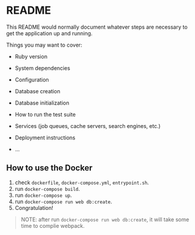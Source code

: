 # README

This README would normally document whatever steps are necessary to get the
application up and running.

Things you may want to cover:

* Ruby version

* System dependencies

* Configuration

* Database creation

* Database initialization

* How to run the test suite

* Services (job queues, cache servers, search engines, etc.)

* Deployment instructions

* ...

## How to use the Docker

1. check `dockerfile`, `docker-compose.yml`, `entrypoint.sh`.
2. run `docker-compose build`.
3. run `docker-compose up`.
4. run `docker-compose run web db:create`.
5. Congratulation!

> NOTE: after run `docker-compose run web db:create`, it will take some time to complie webpack.
